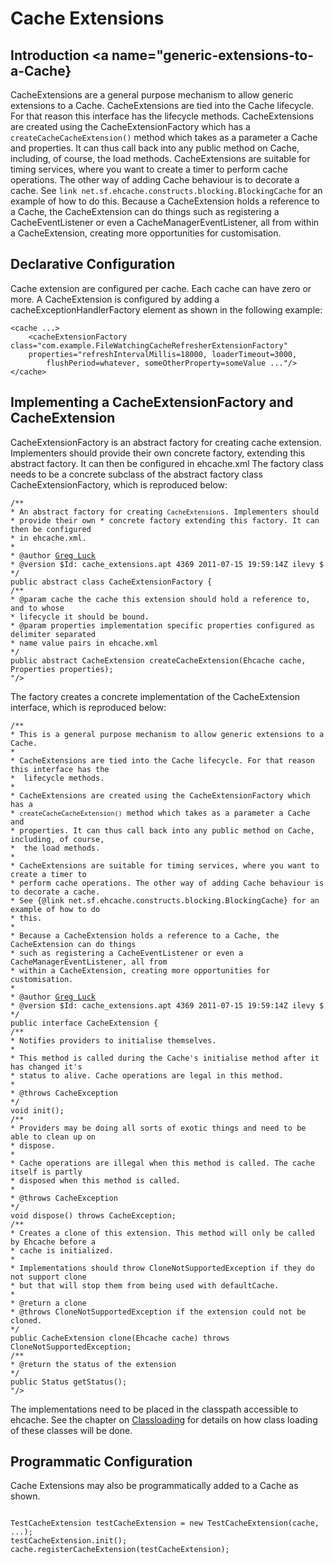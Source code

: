 ---
---
# Cache Extensions <a name="Cache-Extensions"/>

 

## Introduction <a name="generic-extensions-to-a-Cache} 
CacheExtensions are a general purpose mechanism to allow generic extensions to a Cache.
CacheExtensions are tied into the Cache lifecycle. For that reason this interface has the lifecycle
methods.
CacheExtensions are created using the CacheExtensionFactory which has a <code>createCacheCacheExtension()</code> method which takes as a parameter a
Cache and properties. It can thus call back into any public method on Cache, including, of
course, the load methods.
CacheExtensions are suitable for timing services, where you want to create a timer to perform
cache operations. The other way of adding Cache behaviour is to decorate a cache.
See `link net.sf.ehcache.constructs.blocking.BlockingCache` for an example of how to do this.
Because a CacheExtension holds a reference to a Cache, the CacheExtension can do things such as registering a CacheEventListener
or even a CacheManagerEventListener, all from within a CacheExtension, creating more opportunities for customisation.

## Declarative Configuration
Cache extension are configured per cache. Each cache can have zero or more.
A CacheExtension is configured by adding a cacheExceptionHandlerFactory element as shown in the following example:

    <cache ...>
        <cacheExtensionFactory class="com.example.FileWatchingCacheRefresherExtensionFactory"
        properties="refreshIntervalMillis=18000, loaderTimeout=3000,
            flushPeriod=whatever, someOtherProperty=someValue ..."/>
    </cache>

## Implementing a CacheExtensionFactory and CacheExtension <a name="CacheExtensionFactory"/>
CacheExtensionFactory is an abstract factory for creating
cache extension. Implementers should provide their own concrete
factory, extending this abstract factory. It can then be configured in
ehcache.xml
The factory class needs to be a concrete subclass of the abstract
factory class CacheExtensionFactory, which is reproduced below:

<pre><code>/**
* An abstract factory for creating <code>CacheExtension</code>s. Implementers should
* provide their own * concrete factory extending this factory. It can then be configured
* in ehcache.xml.
*
* @author <a href="mailto:gluck@gregluck.com">Greg Luck</a>
* @version $Id: cache_extensions.apt 4369 2011-07-15 19:59:14Z ilevy $
*/
public abstract class CacheExtensionFactory {
/**
* @param cache the cache this extension should hold a reference to, and to whose
* lifecycle it should be bound.
* @param properties implementation specific properties configured as delimiter separated
* name value pairs in ehcache.xml
*/
public abstract CacheExtension createCacheExtension(Ehcache cache, Properties properties);
"/>
</code></pre>

The factory creates a concrete implementation of the CacheExtension
interface, which is reproduced below:

<pre><code>/**
* This is a general purpose mechanism to allow generic extensions to a Cache.
* 
* CacheExtensions are tied into the Cache lifecycle. For that reason this interface has the
*  lifecycle methods.
*
* CacheExtensions are created using the CacheExtensionFactory which has a
* <code>createCacheCacheExtension()</code> method which takes as a parameter a Cache and
* properties. It can thus call back into any public method on Cache, including, of course,
*  the load methods.
* 
* CacheExtensions are suitable for timing services, where you want to create a timer to
* perform cache operations. The other way of adding Cache behaviour is to decorate a cache.
* See {@link net.sf.ehcache.constructs.blocking.BlockingCache} for an example of how to do
* this.
* 
* Because a CacheExtension holds a reference to a Cache, the CacheExtension can do things
* such as registering a CacheEventListener or even a CacheManagerEventListener, all from
* within a CacheExtension, creating more opportunities for customisation.
*
* @author <a href="mailto:gluck@gregluck.com">Greg Luck</a>
* @version $Id: cache_extensions.apt 4369 2011-07-15 19:59:14Z ilevy $
*/
public interface CacheExtension {
/**
* Notifies providers to initialise themselves.
* 
* This method is called during the Cache's initialise method after it has changed it's
* status to alive. Cache operations are legal in this method.
*
* @throws CacheException
*/
void init();
/**
* Providers may be doing all sorts of exotic things and need to be able to clean up on
* dispose.
* 
* Cache operations are illegal when this method is called. The cache itself is partly
* disposed when this method is called.
*
* @throws CacheException
*/
void dispose() throws CacheException;
/**
* Creates a clone of this extension. This method will only be called by Ehcache before a
* cache is initialized.
* 
* Implementations should throw CloneNotSupportedException if they do not support clone
* but that will stop them from being used with defaultCache.
*
* @return a clone
* @throws CloneNotSupportedException if the extension could not be cloned.
*/
public CacheExtension clone(Ehcache cache) throws CloneNotSupportedException;
/**
* @return the status of the extension
*/
public Status getStatus();
"/>
</code></pre>

The implementations need to be placed in the classpath accessible to ehcache.
See the chapter on [Classloading](/documentation/user-guide/class-loading) for details on how class
loading of these classes will be done.

## Programmatic Configuration
Cache Extensions may also be programmatically added to a Cache as shown.

<pre><code>
TestCacheExtension testCacheExtension = new TestCacheExtension(cache, ...);
testCacheExtension.init();
cache.registerCacheExtension(testCacheExtension);
</code></pre>
